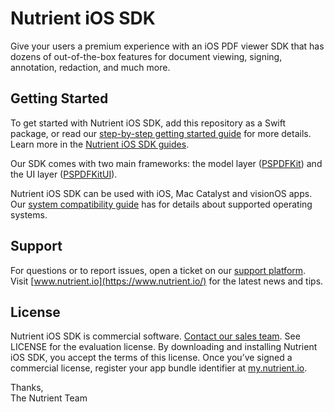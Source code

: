 Nutrient iOS SDK
================

Give your users a premium experience with an iOS PDF viewer SDK that has dozens of out-of-the-box features for document viewing, signing, annotation, redaction, and much more.

## Getting Started

To get started with Nutrient iOS SDK, add this repository as a Swift package, or read our [step-by-step getting started guide](https://www.nutrient.io/getting-started/ios/) for more details. Learn more in the [Nutrient iOS SDK guides](https://www.nutrient.io/guides/ios/).

Our SDK comes with two main frameworks: the model layer ([PSPDFKit](https://www.nutrient.io/api/ios/documentation/pspdfkit)) and the UI layer ([PSPDFKitUI](https://www.nutrient.io/api/ios/documentation/pspdfkitui)).

Nutrient iOS SDK can be used with iOS, Mac Catalyst and visionOS apps. Our [system compatibility guide](https://www.nutrient.io/guides/ios/announcements/version-support/) has for details about supported operating systems.

## Support

For questions or to report issues, open a ticket on our [support platform](https://www.nutrient.io/support/request). Visit [www.nutrient.io](https://www.nutrient.io/) for the latest news and tips.

## License

Nutrient iOS SDK is commercial software. [Contact our sales team](https://www.nutrient.io/sdk/contact-sales). See LICENSE for the evaluation license. By downloading and installing Nutrient iOS SDK, you accept the terms of this license. Once you’ve signed a commercial license, register your app bundle identifier at [my.nutrient.io](https://my.nutrient.io/).

Thanks,<br />
The Nutrient Team
